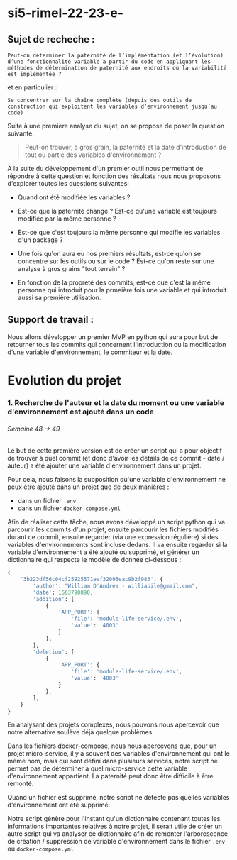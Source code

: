 
# si5-rimel-22-23-e-

## Sujet de recheche :

```
Peut-on déterminer la paternité de l’implémentation (et l’évolution) d’une fonctionnalité variable à partir du code en appliquant les méthodes de détermination de paternité aux endroits où la variabilité est implémentée ?
```

et en particulier :

```
Se concentrer sur la chaîne complète (depuis des outils de construction qui exploitent les variables d’environnement jusqu’au code)
```

Suite à une première analyse du sujet, on se propose de poser la question suivante:

> Peut-on trouver, à gros grain, la paternité et la date d'introduction de tout ou partie des variables d'environnement ?

A la suite du développement d'un premier outil nous permettant de répondre à cette question et fonction des résultats nous nous proposons d'explorer toutes les questions suivantes:

- Quand ont été modifiée les variables ?
- Est-ce que la paternité change ? Est-ce qu'une variable est toujours modifiée par la même personne ?
- Est-ce que c'est toujours la même personne qui modifie les variables d'un package ?

- Une fois qu'on aura eu nos premiers résultats, est-ce qu'on se concentre sur les outils ou sur le code ? Est-ce qu'on reste sur une analyse à gros grains "tout terrain" ?

- En fonction de la propreté des commits, est-ce que c'est la même personne qui introduit pour la prmeière fois une variable et qui introduit aussi sa première utilisation.

## Support de travail :

Nous allons développer un premier MVP en python qui aura pour but de retourner tous les commits qui concernent l'introduction ou la modification d'une variable d'environnement, le commiteur et la date.


# Evolution du projet

### 1. Recherche de l'auteur et la date du moment ou une variable d'environnement est ajouté dans un code
###### Semaine 48 -> 49

Le but de cette première version est de créer un script qui a pour objectif de trouver à quel commit (et donc d'avoir
les détails de ce commit - date / auteur) a été ajouter une variable d'environnement dans un projet.

Pour cela, nous faisons la supposition qu'une variable d'environnement ne peux être ajouté dans un projet que de deux manières :
* dans un fichier `.env`
* dans un fichier `docker-compose.yml`

Afin de réaliser cette tâche, nous avons développé un script python qui va parcourir les commits d'un projet, ensuite parcourir les fichiers modifiés durant ce commit, ensuite regarder (via une expression régulière)
si des variables d'environnements sont incluse dedans. Il va ensuite regarder si la variable d'environnement a été ajouté ou supprimé, et générer un dictionnaire qui respecte le modèle de donnée ci-dessous :

```python
{    
    '3b223df56c04cf25925571eef32095eac9b2f983': {
        'author': "William D'Andrea - williapile@gmail.com", 
        'date': 1663790890, 
        'addition': [
            {   
                'APP_PORT': {
                    'file': 'module-life-service/.env', 
                    'value': '4003'
                }
            },
        ],
        'deletion': [
            {
                'APP_PORT': {
                    'file': 'module-life-service/.env',
                    'value': '4003'
                }
            },
        ],
    }
}
 ```

En analysant des projets complexes, nous pouvons nous apercevoir que notre alternative soulève déjà quelque problèmes.

Dans les fichiers docker-compose, nous nous apercevons que, pour un projet micro-service, il y a souvent des variables
d'environnement qui ont le même nom, mais qui sont défini dans plusieurs services, notre script ne permet pas de déterminer
à quel micro-service cette variable d'environnement appartient. La paternité peut donc être difficile à être remonté.

Quand un fichier est supprimé, notre script ne détecte pas quelles variables d'environnement ont été supprimé.

Notre script génère pour l'instant qu'un dictionnaire contenant toutes les informations importantes relatives à notre projet, 
il serait utile de créer un autre script qui va analyser ce dictionnaire afin de remonter l'arborescence de création / suppression
de variable d'environnement dans le fichier `.env` ou `docker-compose.yml`


